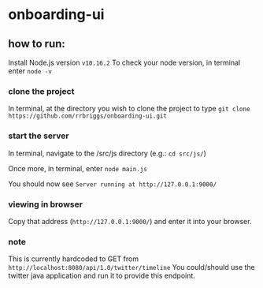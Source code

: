# onboarding-ui

## how to run:
Install Node.js version `v10.16.2`
To check your node version, in terminal enter `node -v`

### clone the project
In terminal, at the directory you wish to clone the project to type `git clone https://github.com/rrbriggs/onboarding-ui.git`

### start the server
In terminal, navigate to the /src/js directory (e.g.: `cd src/js/`)

Once more, in terminal, enter `node main.js`

You should now see `Server running at http://127.0.0.1:9000/`

### viewing in browser
Copy that address (`http://127.0.0.1:9000/`) and enter it into your browser.

### note
This is currently hardcoded to GET from `http://localhost:8080/api/1.0/twitter/timeline`
You could/should use the twitter java application and run it to provide this endpoint.